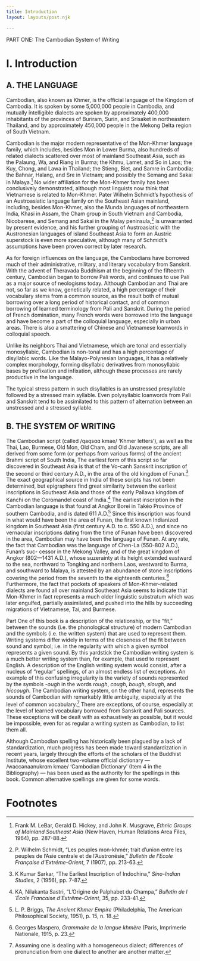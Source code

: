 ```yaml
---
title: Introduction
layout: layouts/post.njk

---
```


<span class="part-title">PART ONE: The Cambodian System of Writing</span>

# I. Introduction

## A. THE LANGUAGE

Cambodian, also known as Khmer, is the official language of the Kingdom of Cambodia. It is spoken by some 5,000,000 people in Cambodia, and mutually intelligible dialects are spoken by approximately 400,000 inhabitants of the provinces of Buriram, Surin, and Srisaket in northeastern Thailand, and by approximately 450,000 people in the Mekong Delta region of South Vietnam.

Cambodian is the major modern representative of the Mon-Khmer language family, which includes, besides Mon in Lower Burma, also hundreds of related dialects scattered over most of mainland Southeast Asia, such as the Palaung, Wa, and Riang in Burma; the Khmu, Lamet, and So in Laos; the Kuy, Chong, and Lawa in Thailand; the Stieng, Biet, and Samre in Cambodia; the Bahnar, Halang, and Sre in Vietnam; and possibly the Semang and Sakai in Malaya.[^1] No wider affiliation for the Mon-Khmer family has been conclusively demonstrated, although most linguists now think that Vietnamese is related to Mon-Khmer. Pater Wilhelm Schmidt’s hypothesis of an Austroasiatic language family on the Southeast Asian mainland, including, besides Mon-Khmer, also the Munda languages of northeastern India, Khasi in Assam, the Cham group in South Vietnam and Cambodia, Nicobarese, and Semang and Sakai in the Malay peninsula,[^2] is unwarranted by present evidence, and his further grouping of Austroasiatic with the Austronesian languages of island Southeast Asia to form an Austric superstock is even more speculative, although many of Schmidt’s assumptions have been proven correct by later research.

As for foreign influences on the language, the Cambodians have borrowed much of their administrative, military, and literary vocabulary from Sanskrit. With the advent of Theravada Buddhism at the beginning of the fifteenth century, Cambodian began to borrow Pali words, and continues to use Pali as a major source of neologisms today. Although Cambodian and Thai are not, so far as we know, genetically related, a high percentage of their vocabulary stems from a common source, as the result both of mutual borrowing over a long period of historical contact, and of common borrowing of learned terminology from Pali and Sanskrit. During the period of French domination, many French words were borrowed into the language and have become a part of the colloquial language, especially in urban areas. There is also a smattering of Chinese and Vietnamese loanwords in colloquial speech.

Unlike its neighbors Thai and Vietnamese, which are tonal and essentially monosyllabic, Cambodian is non-tonal and has a high percentage of disyllabic words. Like the Malayo-Polynesian languages, it has a relatively complex morphology, forming disyllabic derivatives from monosyllabic bases by prefixation and infixation, although these processes are rarely productive in the language.

The typical stress pattern in such disyllables is an unstressed presyllable followed by a stressed main syllable. Even polysyllabic loanwords from Pali and Sanskrit tend to be assimilated to this pattern of alternation between an unstressed and a stressed syllable.

## B. THE SYSTEM OF WRITING

The Cambodian script (called <span class="ipa">/qaqsɑɑ kmae/</span> ‘Khmer letters’), as well as the Thai, Lao, Burmese, Old Mon, Old Cham, and Old Javanese scripts, are all derived from some form (or perhaps from various forms) of the ancient Brahmi script of South India, The earliest form of this script so far discovered in Southeast Asia is that of the Vo-canh Sanskrit inscription of the second or third century A.D., in the area of the old kingdom of Funan.[^3] The exact geographical source in India of these scripts has not been determined, but epigraphers find great similarity between the earliest inscriptions in Southeast Asia and those of the early Pallawa kingdom of Kanchi on the Coromandel coast of India.[^4] The earliest inscription in the Cambodian language is that found at Angkor Borei in Takéo Province of southern Cambodia, and is dated 611 A.D.[^5] Since this inscription was found in what would have been the area of Funan, the first known Indianized kingdom in Southeast Asia (first century A.D. to c. 550 A.D.), and since no vernacular inscriptions dating from the time of Funan have been discovered in the area, Cambodian may have been the language of Funan. At any rate, the fact that Cambodian was the language of Chen-La (550-802 A.D.), Funan’s suc-
cessor in the Mekong Valley, and of the great kingdom of Angkor (802—1431 A.D.),
whose suzerainty at its height extended eastward to the sea, northward to Tongking and northern Laos, westward to Burma, and southward to Malaya, is attested by an abundance of stone inscriptions covering the period from the seventh to the eighteenth centuries.[^6] Furthermore, the fact that pockets of speakers of Mon-Khmer-related dialects are found all over mainland Southeast Asia seems to indicate that Mon-Khmer in fact represents a much older linguistic substratum which was later engulfed, partially assimilated, and pushed into the hills by succeeding migrations of Vietnamese, Tai, and Burmese.

Part One of this book is a description of the relationship, or the “fit,” between the sounds (i.e. the phonological structure) of modern Cambodian and the symbols (i.e. the written system) that are used to represent them. Writing systems differ widely in terms of the closeness of the fit between sound and symbol; i.e. in the regularity with which a given symbol represents a given sound. By this yardstick the Cambodian writing system is a much better writing system than, for example, that used to represent English. A description of the English writing system would consist, after a nucleus of “regular” spellings, of an almost endless list of exceptions. An example of this confusing irregularity is the variety of sounds represented by the symbols _-ough_ in the words _rough_, _cough_, _bough_, _slough_, and _hiccough_. The Cambodian writing system, on the other hand, represents the sounds of Cambodian with remarkably little ambiguity, especially at the level of common vocabulary.[^7] There are exceptions, of course, especially at the level of learned vocabulary borrowed from Sanskrit and Pali sources. These exceptions will be dealt with as exhaustively as possible, but it would be impossible, even for as regular a writing system as Cambodian, to list them all.

Although Cambodian spelling has historically been plagued by a lack of standardization, much progress has been made toward standardization in recent years, largely through the efforts of the scholars of the Buddhist Institute, whose excellent two-volume official dictionary — <span class="ipa">/waccənaanukrɑm kmae/</span> ‘Cambodian Dictionary’ (Item 4 in the Bibliography) — has been used as the authority for the spellings in this book. Common alternative spellings are given for some words.







# Footnotes

[^1]: Frank M. LeBar, Gerald D. Hickey, and John K. Musgrave, _Ethnic Groups of Mainland Southeast Asia_ (New Haven, Human Relations Area Files, 1964), pp. 287-88.

[^2]: P. Wilhelm Schmidt, “Les peuples mon-khmér; trait d’union entre les peuples de l’Asie centrale et de l’Austronésie,” _Bulletin de l’Ecole Française d'Extréme-Orient_, 7 (1907), pp. 213-63.

[^3]: K Kumar Sarkar, “The Earliest Inscription of Indochina,” _Sino-Indian Studies_, 2 (1956), pp. 7-87.

[^4]: KA, Nilakanta Sastri, “L’Origine de Palphabet du Champa,” _Bulletin de lˈÉcole Francaise d’Extrême-Orient_, 35, pp. 233-41.

[^5]: L. P. Briggs, _The Ancient Khmer Empire_ (Philadelphia, The American Philosophical Society, 1951), p. 15, n. 18.

[^6]: Georges Maspero, _Grammaire de la langue khmère_ (Paris, Imprimerie Nationale, 1915, p. 23.

[^7]: Assuming one is dealing with a homogeneous dialect; differences of pronunciation from one dialect to another are another matter.

